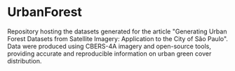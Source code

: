 # UrbanForest
Repository hosting the datasets generated for the article "Generating Urban Forest Datasets from Satellite Imagery: Application to the City of São Paulo". Data were produced using CBERS-4A imagery and open-source tools, providing accurate and reproducible information on urban green cover distribution.
